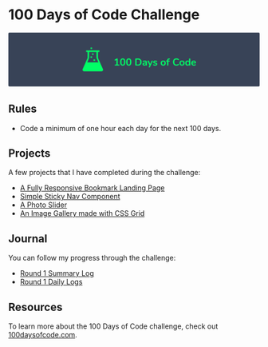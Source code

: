 # 100 Days of Code Challenge

![logo](logo.png)

## Rules

* Code a minimum of one hour each day for the next 100 days.

## Projects

A few projects that I have completed during the challenge:

* [A Fully Responsive Bookmark Landing Page](https://github.com/tamirkifle/100-days-of-code/tree/master/projects/56-fem-bookmark-landing-page)
* [Simple Sticky Nav Component](https://github.com/tamirkifle/100-days-of-code/tree/master/projects/46-js30-sticky-nav)
* [A Photo Slider](https://github.com/tamirkifle/100-days-of-code/tree/master/projects/15-photo-slider)
* [An Image Gallery made with CSS Grid](https://github.com/tamirkifle/100-days-of-code/tree/master/projects/11-grid-image-gallery)

## Journal

You can follow my progress through the challenge: 

* [Round 1 Summary Log](https://github.com/tamirkifle/100-days-of-code/blob/master/journal/round-1-summary-log.md)
* [Round 1 Daily Logs](https://github.com/tamirkifle/100-days-of-code/tree/master/journal/round-1-daily-logs)

## Resources

To learn more about the 100 Days of Code challenge, check out [100daysofcode.com](https://www.100daysofcode.com).
